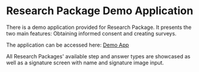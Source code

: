 # Research Package Demo Application

There is a demo application provided for Research Package. It presents the two main features: Obtaining informed consent and creating surveys.

The application can be accessed here: [Demo App](https://github.com/cph-cachet/research.package/tree/master/example/research_package_demo_app)

All Research Packages' available step and answer types are showcased as well as a signature screen with name and signature image input.

